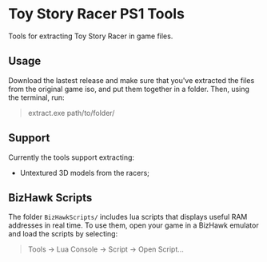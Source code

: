 # Toy Story Racer PS1 Tools

Tools for extracting Toy Story Racer in game files.

## Usage

Download the lastest release and make sure that you've extracted the files from the original game iso, and put them together in a folder. Then, using the terminal, run:
> extract.exe path/to/folder/

## Support

Currently the tools support extracting:
* Untextured 3D models from the racers;

## BizHawk Scripts

The folder `BizHawkScripts/` includes lua scripts that displays useful RAM addresses in real time. To use them, open your game in a BizHawk emulator and load the scripts by selecting:
> Tools -> Lua Console -> Script -> Open Script...